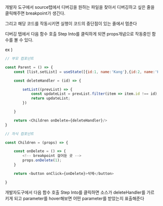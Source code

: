 개발자 도구에서 source탭에서 디버깅을 원하는 파일을 찾아서 디버깅하고 싶은 줄을 클릭해주면 breakpoint가 생긴다.

그리고 해당 코드를 작동시키면 실행이 코드의 중단점이 있는 줄에서 멈춘다

디버깅 탭에서 다음 함수 호출 Step Into를 클릭하게 되면 props개념으로 작동중인 함수를 볼 수 있다.

ex )
```javascript
// 부모 컴포넌트

const Parent = () => {
    const [list,setList] = useState([{id:1, name:'Kang'},{id:2, name:'Kim'},{id:3, name:'Lee'}])

    const deleteHandler = (id) => {

        setList((prevList) => {
            const updateList = prevList.filter(item => item.id !== id);
            return updateList;
        })

    }

    return <Children onDelete={deleteHandler}/>
}
```

```javascript
// 자식 컴포넌트

const Children = (props) => {

    const onDelete = () => {
        <!-- breakpoint 걸어둔 곳 -->
        props.onDelete(1);
    }

    return <button onClick={onDelete}>삭제</button>

}
```

개발자도구에서 다음 함수 호출 Step Into를 클릭하면 소스가 deleteHandler를 가르키게 되고
parameter를 hover해보면 어떤 parameter를 받았는지 표출해준다
